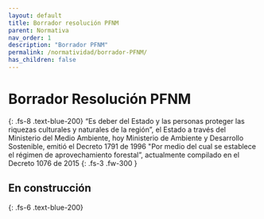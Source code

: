 ```yaml
---
layout: default
title: Borrador resolución PFNM
parent: Normativa
nav_order: 1
description: "Borrador PFNM"
permalink: /normatividad/borrador-PFNM/
has_children: false
---
```



# Borrador Resolución PFNM
{: .fs-8 .text-blue-200}
“Es deber del Estado y las personas
proteger las riquezas culturales y naturales de la región”, el Estado a través del Ministerio del
Medio Ambiente, hoy Ministerio de Ambiente y Desarrollo Sostenible, emitió el Decreto 1791 de
1996 "Por medio del cual se establece el régimen de aprovechamiento forestal”,
actualmente compilado en el Decreto 1076 de 2015
{: .fs-3 .fw-300 }


## En construcción
{: .fs-6 .text-blue-200}
